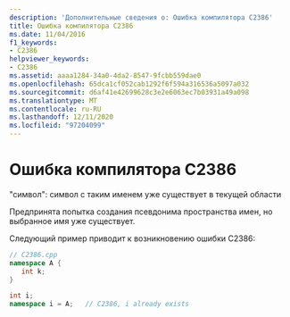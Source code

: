 ```yaml
---
description: 'Дополнительные сведения о: Ошибка компилятора C2386'
title: Ошибка компилятора C2386
ms.date: 11/04/2016
f1_keywords:
- C2386
helpviewer_keywords:
- C2386
ms.assetid: aaaa1284-34a0-4da2-8547-9fcbb559dae0
ms.openlocfilehash: 65dca1cf052cab1292f6f594a316536a5097a032
ms.sourcegitcommit: d6af41e42699628c3e2e6063ec7b03931a49a098
ms.translationtype: MT
ms.contentlocale: ru-RU
ms.lasthandoff: 12/11/2020
ms.locfileid: "97204099"
---
```

# <a name="compiler-error-c2386"></a>Ошибка компилятора C2386

"символ": символ с таким именем уже существует в текущей области

Предпринята попытка создания псевдонима пространства имен, но выбранное имя уже существует.

Следующий пример приводит к возникновению ошибки C2386:

```cpp
// C2386.cpp
namespace A {
   int k;
}

int i;
namespace i = A;   // C2386, i already exists
```
